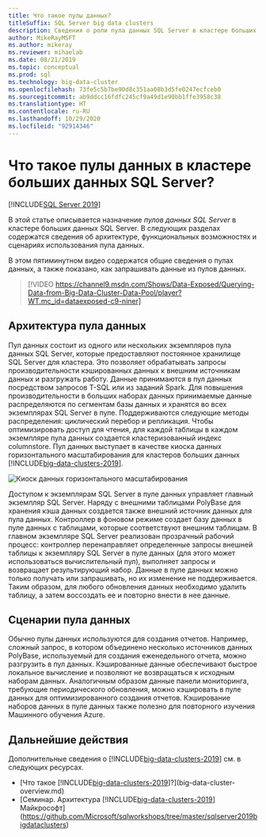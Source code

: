 ```yaml
---
title: Что такое пулы данных?
titleSuffix: SQL Server big data clusters
description: Сведения о роли пула данных SQL Server в кластере больших данных SQL Server, а также архитектуре и функциональных возможностях пула данных SQL.
author: MikeRayMSFT
ms.author: mikeray
ms.reviewer: mihaelab
ms.date: 08/21/2019
ms.topic: conceptual
ms.prod: sql
ms.technology: big-data-cluster
ms.openlocfilehash: 73fe5c5b7be90d8c351aa08b3d5fe0247ecfceb0
ms.sourcegitcommit: ab9ddcc16fdfc245cf9a49d1e90bb1ffe3958c38
ms.translationtype: HT
ms.contentlocale: ru-RU
ms.lasthandoff: 10/29/2020
ms.locfileid: "92914346"
---
```

# <a name="what-are-data-pools-in-a-sql-server-big-data-cluster"></a>Что такое пулы данных в кластере больших данных SQL Server?

[!INCLUDE[SQL Server 2019](../includes/applies-to-version/sqlserver2019.md)]

В этой статье описывается назначение *пулов данных SQL Server* в кластере больших данных SQL Server. В следующих разделах содержатся сведения об архитектуре, функциональных возможностях и сценариях использования пула данных.

В этом пятиминутном видео содержатся общие сведения о пулах данных, а также показано, как запрашивать данные из пулов данных.

> [!VIDEO https://channel9.msdn.com/Shows/Data-Exposed/Querying-Data-from-Big-Data-Cluster-Data-Pool/player?WT.mc_id=dataexposed-c9-niner]

## <a name="data-pool-architecture"></a>Архитектура пула данных

Пул данных состоит из одного или нескольких экземпляров пула данных SQL Server, которые предоставляют постоянное хранилище SQL Server для кластера. Это позволяет обрабатывать запросы производительности кэшированных данных к внешним источникам данных и разгружать работу. Данные принимаются в пул данных посредством запросов T-SQL или из заданий Spark. Для повышения производительности в больших наборах данных принимаемые данные распределяются по сегментам базы данных и хранятся во всех экземплярах SQL Server в пуле. Поддерживаются следующие методы распределения: циклический перебор и репликация. Чтобы оптимизировать доступ для чтения, для каждой таблицы в каждом экземпляре пула данных создается кластеризованный индекс columnstore. Пул данных выступает в качестве киоска данных горизонтального масштабирования для кластеров больших данных [!INCLUDE[big-data-clusters-2019](../includes/ssbigdataclusters-ss-nover.md)].

![Киоск данных горизонтального масштабирования](media/concept-data-pool/data-virtualization-improvements.png)

Доступом к экземплярам SQL Server в пуле данных управляет главный экземпляр SQL Server. Наряду с внешними таблицами PolyBase для хранения кэша данных создается также внешний источник данных для пула данных. Контроллер в фоновом режиме создает базу данных в пуле данных с таблицами, которые соответствуют внешним таблицам. В главном экземпляре SQL Server реализован прозрачный рабочий процесс: контроллер перенаправляет определенные запросы внешней таблицы к экземпляру SQL Server в пуле данных (для этого может использоваться вычислительный пул), выполняет запросы и возвращает результирующий набор. Данные в пуле данных можно только получать или запрашивать, но их изменение не поддерживается. Таким образом, для любого обновления данных необходимо удалить таблицу, а затем воссоздать ее и повторно внести в нее данные.

## <a name="data-pool-scenarios"></a>Сценарии пула данных

 Обычно пулы данных используются для создания отчетов. Например, сложный запрос, в котором объединено несколько источников данных PolyBase, используемый для создания еженедельного отчета, можно разгрузить в пул данных. Кэшированные данные обеспечивают быстрое локальное вычисление и позволяют не возвращаться к исходным наборам данных. Аналогичным образом данные панели мониторинга, требующие периодического обновления, можно кэшировать в пуле данных для оптимизированного создания отчетов. Кэширование наборов данных в пуле данных также полезно для повторного изучения Машинного обучения Azure.

## <a name="next-steps"></a>Дальнейшие действия

Дополнительные сведения о [!INCLUDE[big-data-clusters-2019](../includes/ssbigdataclusters-ss-nover.md)] см. в следующих ресурсах.

- [Что такое [!INCLUDE[big-data-clusters-2019](../includes/ssbigdataclusters-ver15.md)]?](big-data-cluster-overview.md)
- [Семинар. Архитектура [!INCLUDE[big-data-clusters-2019](../includes/ssbigdataclusters-ss-nover.md)] Майкрософт](https://github.com/Microsoft/sqlworkshops/tree/master/sqlserver2019bigdataclusters)
